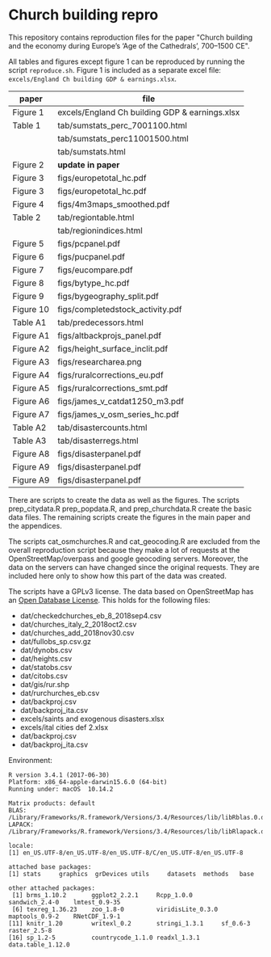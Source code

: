 # Church building repro

This repository contains reproduction files for the paper "Church building and the economy during Europe’s ‘Age of the Cathedrals’, 700–1500 CE".

All tables and figures except figure 1 can be reproduced by running the script `reproduce.sh`. Figure 1 is included as a separate excel file: `excels/England Ch building GDP & earnings.xlsx`.

|paper    |file              |
|---------|------------------|
|Figure 1 | excels/England Ch building GDP & earnings.xlsx|
|Table 1  | tab/sumstats_perc_7001100.html|
|         | tab/sumstats_perc11001500.html|
|         | tab/sumstats.html|
|Figure 2 | **update in paper**|
|Figure 3 | figs/europetotal_hc.pdf|
|Figure 3 | figs/europetotal_hc.pdf|
|Figure 4 | figs/4m3maps_smoothed.pdf|
|Table 2  |  tab/regiontable.html|
|         | tab/regionindices.html|
|Figure 5 | figs/pcpanel.pdf|
|Figure 6 | figs/pucpanel.pdf|
|Figure 7 | figs/eucompare.pdf|
|Figure 8 | figs/bytype_hc.pdf|
|Figure 9 | figs/bygeography_split.pdf|
|Figure 10| figs/completedstock_activity.pdf|
|Table A1 | tab/predecessors.html|
|Figure A1| figs/altbackprojs_panel.pdf|
|Figure A2| figs/height_surface_inclit.pdf|
|Figure A3| figs/researcharea.png|
|Figure A4| figs/ruralcorrections_eu.pdf|
|Figure A5| figs/ruralcorrections_smt.pdf|
|Figure A6| figs/james_v_catdat1250_m3.pdf|
|Figure A7| figs/james_v_osm_series_hc.pdf|
|Table A2 | tab/disastercounts.html|
|Table A3 | tab/disasterregs.html|
|Figure A8| figs/disasterpanel.pdf|
|Figure A9| figs/disasterpanel.pdf|
|Figure A9| figs/disasterpanel.pdf|

There are scripts to create the data as well as the figures. The scripts prep_citydata.R prep_popdata.R, and prep_churchdata.R create the basic data files. The remaining scripts create the figures in the main paper and the appendices.

The scripts cat_osmchurches.R and cat_geocoding.R are excluded from the overall reproduction script because they make a lot of requests at the OpenStreetMap/overpass and google geocoding servers. Moreover, the data on the servers can have changed since the original requests. They are included here only to show how this part of the data was created.

The scripts have a GPLv3 license. The data based on OpenStreetMap has an [Open Database License](http://opendatacommons.org/licenses/odbl/1.0/). This holds for the following files:

* dat/checkedchurches_eb_8_2018sep4.csv
* dat/churches_italy_2_2018oct2.csv
* dat/churches_add_2018nov30.csv
* dat/fullobs_sp.csv.gz
* dat/dynobs.csv
* dat/heights.csv
* dat/statobs.csv
* dat/citobs.csv
* dat/gis/rur.shp
* dat/rurchurches_eb.csv
* dat/backproj.csv
* dat/backproj_ita.csv
* excels/saints and exogenous disasters.xlsx
* excels/ital cities def 2.xlsx
* dat/backproj.csv
* dat/backproj_ita.csv


Environment:

    R version 3.4.1 (2017-06-30)
    Platform: x86_64-apple-darwin15.6.0 (64-bit)
    Running under: macOS  10.14.2

    Matrix products: default
    BLAS: /Library/Frameworks/R.framework/Versions/3.4/Resources/lib/libRblas.0.dylib
    LAPACK: /Library/Frameworks/R.framework/Versions/3.4/Resources/lib/libRlapack.dylib

    locale:
    [1] en_US.UTF-8/en_US.UTF-8/en_US.UTF-8/C/en_US.UTF-8/en_US.UTF-8

    attached base packages:
    [1] stats     graphics  grDevices utils     datasets  methods   base     

    other attached packages:
     [1] brms_1.10.2       ggplot2_2.2.1     Rcpp_1.0.0        sandwich_2.4-0    lmtest_0.9-35    
     [6] texreg_1.36.23    zoo_1.8-0         viridisLite_0.3.0 maptools_0.9-2    RNetCDF_1.9-1    
    [11] knitr_1.20        writexl_0.2       stringi_1.3.1     sf_0.6-3          raster_2.5-8     
    [16] sp_1.2-5          countrycode_1.1.0 readxl_1.3.1      data.table_1.12.0
